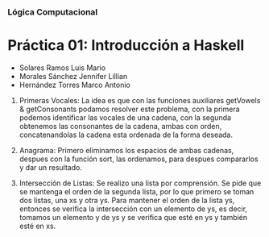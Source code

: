 ### Lógica Computacional
# Práctica 01: Introducción a Haskell 

- Solares Ramos Luis Mario
- Morales Sánchez Jennifer Lillian
- Hernández Torres Marco Antonio

1. Primeras Vocales:
La idea es que con las funciones auxiliares getVowels & getConsonants podamos resolver este problema, con la primera podemos identificar las vocales de una cadena, con la segunda obtenemos las consonantes de la cadena, ambas con orden, concatenandolas la cadena esta ordenada de la forma deseada. 

2. Anagrama:
Primero eliminamos los espacios de ambas cadenas, despues con la función sort, las ordenamos, para despues compararlos y dar un resultado.
 
4. Intersección de Listas:
Se realizo una lista por comprensión. Se pide que se mantenga el orden de la segunda lista, por lo que primero se toman dos listas, una xs y otra ys. Para mantener el orden de la lista ys, entonces se verifica la intersección con un elemento de ys, es decir, tomamos un elemento y de ys y se verifica que esté en ys y también esté en xs.
